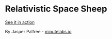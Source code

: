 # Relativistic Space Sheep

[See it in action](http://labs.minutelabs.io/Relativistic-Space-Sheep/)

By Jasper Palfree - [minutelabs.io](http://minutelabs.io)
